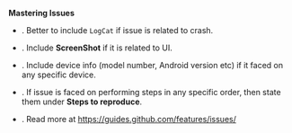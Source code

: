 **Mastering Issues**

- . Better to include `LogCat` if issue is related to crash.

- . Include **ScreenShot** if it is related to UI.

- . Include device info (model number, Android version etc) if it faced on any specific device.

- . If issue is faced on performing steps in any specific order, then state them under **Steps to reproduce**.

- . Read more at https://guides.github.com/features/issues/ 